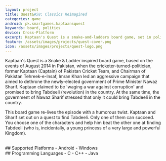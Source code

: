 ```yaml
---
layout: project
title: Quest&#58; Classics Reimagined
categories: game
android: pk.smartgames.kaptaansquest
keywords: board, politics
device: Cross-Platform
excerpt: Kaptaan's Quest is a snake-and-ladders board game, set in politcial landscape of Pakistan in 2014.
feature: /assets/images/projects/quest-cover.png
icon: /assets/images/projects/quest-logo.png
---
```


Kaptaan's Quest is a Snake & Ladder inspired board game, based on the events of August 2014 in Pakistan, when the cricketer-turned-politician, former Kaptaan (Captain) of Pakistan Cricket Team, and Chairman of Pakistan Tehreek-e-Insaf, Imran Khan led an aggressive campaign that aimed to dethrone the newly-elected government of Prime Minister Nawaz Sharif. Kaptaan claimed to be 'waging a war against corruption' and promised to bring Tabdeeli (revolution) in the country. At the same time, the government of Nawaz Sharif stressed that only it could bring Tabdeeli in the country.

This board game re-lives the episode with a humorous twist. Kaptaan and Sharif set out on a quest to find Tabdeeli. Only one of them can succeed. You choose one of the characters and help him beat the other one at finding Tabdeeli (who is, incidentally, a young princess of a very large and powerful Kingdom).

<br>
## Supported Platforms
- Android
- Windows

<br>
## Programming Languages
- C
- C++
- Java
